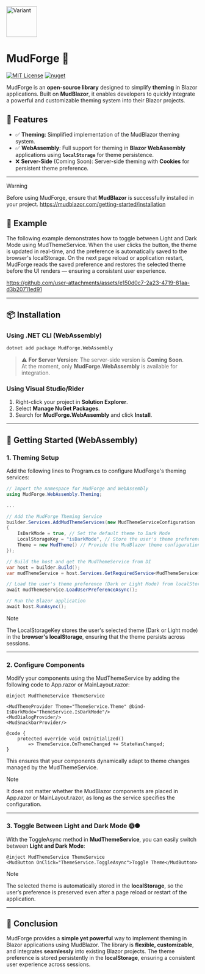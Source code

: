 <img height="80" width="80" src="https://github.com/user-attachments/assets/08bee777-7be0-4001-b8a2-05f75dd321c1" alt="Variant">

# MudForge 🔨
[![MIT License](https://img.shields.io/badge/License-MIT-green.svg)](https://choosealicense.com/licenses/mit/)
[![nuget](https://img.shields.io/badge/nuget-v1.0.0-blue.svg)](https://www.nuget.org/packages/MudForge.WebAssembly)

MudForge is an **open-source library** designed to simplify **theming** in Blazor applications. Built on **MudBlazor**, it enables developers to quickly integrate a powerful and customizable theming system into their Blazor projects.


## 🎨 **Features**
- ✅ **Theming**: Simplified implementation of the MudBlazor theming system.
- ✅ **WebAssembly**: Full support for theming in **Blazor WebAssembly** applications using **`localStorage`** for theme persistence.
- ❌ **Server-Side** (Coming Soon): Server-side theming with **Cookies** for persistent theme preference.
---

> [!WARNING]  
> Before using MudForge, ensure that **MudBlazor** is successfully installed in your project. https://mudblazor.com/getting-started/installation

## 🧪 **Example**
The following example demonstrates how to toggle between Light and Dark Mode using MudThemeService.
When the user clicks the button, the theme is updated in real-time, and the preference is automatically saved to the browser's localStorage. On the next page reload or application restart, MudForge reads the saved preference and restores the selected theme before the UI renders — ensuring a consistent user experience.

https://github.com/user-attachments/assets/e150d0c7-2a23-4719-81aa-d3b20711ed91

---

## 📦 **Installation**
### **Using .NET CLI (WebAssembly)**
```bash
dotnet add package MudForge.WebAssembly
```
> ⚠️ **For Server Version**: The server-side version is **Coming Soon**.  
> At the moment, only **MudForge.WebAssembly** is available for integration.

### **Using Visual Studio/Rider**
1. Right-click your project in **Solution Explorer**.
2. Select **Manage NuGet Packages**.
3. Search for **MudForge.WebAssembly** and click **Install**.

---

## 👋 **Getting Started (WebAssembly)**

### **1. Theming Setup**
Add the following lines to Program.cs to configure MudForge's theming services:

```csharp
// Import the namespace for MudForge and WebAssembly
using MudForge.WebAssembly.Theming;

...

// Add the MudForge Theming Service
builder.Services.AddMudThemeServices(new MudThemeServiceConfiguration
{
    IsDarkMode = true, // Set the default theme to Dark Mode
    LocalStorageKey = "isDarkMode", // Store the user's theme preference in localStorage
    Theme = new MudTheme() // Provide the MudBlazor theme configuration – in our case, the default
});

// Build the host and get the MudThemeService from DI
var host = builder.Build();
var mudThemeService = host.Services.GetRequiredService<MudThemeService>();

// Load the user's theme preference (Dark or Light Mode) from localStorage
await mudThemeService.LoadUserPreferenceAsync();

// Run the Blazor application
await host.RunAsync();
```

> [!NOTE]  
> The LocalStorageKey stores the user's selected theme (Dark or Light mode) in the **browser's localStorage**, ensuring that the theme persists across sessions.

---

### **2. Configure Components**
Modify your components using the MudThemeService by adding the following code to App.razor or MainLayout.razor:

```razor
@inject MudThemeService ThemeService

<MudThemeProvider Theme="ThemeService.Theme" @bind-IsDarkMode="ThemeService.IsDarkMode"/>
<MudDialogProvider/>
<MudSnackbarProvider/>

@code {
    protected override void OnInitialized()
        => ThemeService.OnThemeChanged += StateHasChanged;
}
```

This ensures that your components dynamically adapt to theme changes managed by the MudThemeService.

> [!NOTE]  
> It does not matter whether the MudBlazor components are placed in App.razor or MainLayout.razor, as long as the service specifies the configuration.

---

### **3. Toggle Between Light and Dark Mode** 🌞🌑
With the ToggleAsync method in **MudThemeService**, you can easily switch between **Light and Dark Mode**:

```razor
@inject MudThemeService ThemeService
<MudButton OnClick="ThemeService.ToggleAsync">Toggle Theme</MudButton>
```
> [!NOTE]  
> The selected theme is automatically stored in the **localStorage**, so the user’s preference is preserved even after a page reload or restart of the application.

---

## 🎯 **Conclusion**
MudForge provides a **simple yet powerful** way to implement theming in Blazor applications using MudBlazor. The library is **flexible, customizable**, and integrates **seamlessly** into existing Blazor projects. The theme preference is stored persistently in the **localStorage**, ensuring a consistent user experience across sessions.
